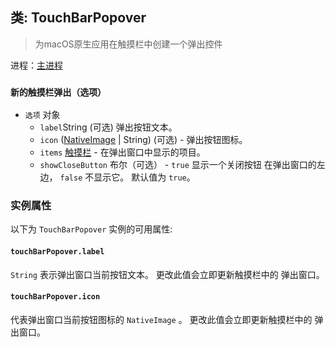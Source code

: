 ## 类: TouchBarPopover

> 为macOS原生应用在触摸栏中创建一个弹出控件

进程：[主进程](../glossary.md#main-process)

### `新的触摸栏弹出（选项）`

* `选项` 对象
  * ` label `String (可选) 弹出按钮文本。
  * `icon` ([NativeImage](native-image.md) | String) (可选) - 弹出按钮图标。
  * `items` [触摸栏](touch-bar.md) - 在弹出窗口中显示的项目。
  * `showCloseButton` 布尔（可选） - `true` 显示一个关闭按钮 在弹出窗口的左边， `false` 不显示它。 默认值为 `true`。

### 实例属性

以下为 ` TouchBarPopover ` 实例的可用属性:

#### `touchBarPopover.label`

`String` 表示弹出窗口当前按钮文本。 更改此值会立即更新触摸栏中的 弹出窗口。

#### `touchBarPopover.icon`

代表弹出窗口当前按钮图标的 `NativeImage` 。 更改此值会立即更新触摸栏中的 弹出窗口。
